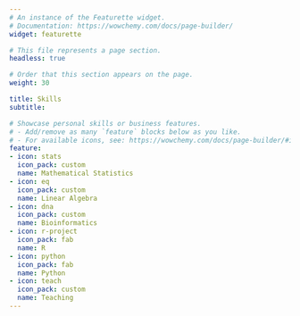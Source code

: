 ```yaml
---
# An instance of the Featurette widget.
# Documentation: https://wowchemy.com/docs/page-builder/
widget: featurette

# This file represents a page section.
headless: true

# Order that this section appears on the page.
weight: 30

title: Skills
subtitle:

# Showcase personal skills or business features.
# - Add/remove as many `feature` blocks below as you like.
# - For available icons, see: https://wowchemy.com/docs/page-builder/#icons
feature:
- icon: stats
  icon_pack: custom
  name: Mathematical Statistics
- icon: eq
  icon_pack: custom
  name: Linear Algebra
- icon: dna
  icon_pack: custom
  name: Bioinformatics
- icon: r-project
  icon_pack: fab
  name: R
- icon: python
  icon_pack: fab
  name: Python
- icon: teach
  icon_pack: custom
  name: Teaching
---
```


